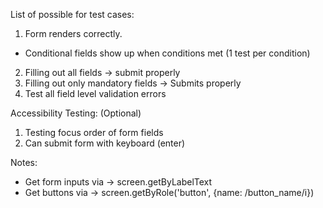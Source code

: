 List of possible for test cases:
1. Form renders correctly.
  - Conditional fields show up when conditions met (1 test per condition)
2. Filling out all fields -> submit properly
3. Filling out only mandatory fields -> Submits properly
4. Test all field level validation errors


Accessibility Testing: (Optional)
1. Testing focus order of form fields
2. Can submit form with keyboard (enter)


Notes:
- Get form inputs via -> screen.getByLabelText
- Get buttons via -> screen.getByRole('button', {name: /button_name/i})
